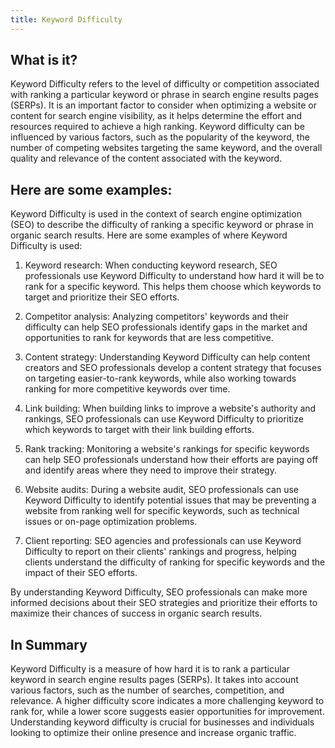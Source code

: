 ```yaml
---
title: Keyword Difficulty
---
```




## What is it?

Keyword Difficulty refers to the level of difficulty or competition associated with ranking a particular keyword or phrase in search engine results pages (SERPs). It is an important factor to consider when optimizing a website or content for search engine visibility, as it helps determine the effort and resources required to achieve a high ranking. Keyword difficulty can be influenced by various factors, such as the popularity of the keyword, the number of competing websites targeting the same keyword, and the overall quality and relevance of the content associated with the keyword.

## Here are some examples:

Keyword Difficulty is used in the context of search engine optimization (SEO) to describe the difficulty of ranking a specific keyword or phrase in organic search results. Here are some examples of where Keyword Difficulty is used:

1. Keyword research: When conducting keyword research, SEO professionals use Keyword Difficulty to understand how hard it will be to rank for a specific keyword. This helps them choose which keywords to target and prioritize their SEO efforts.

2. Competitor analysis: Analyzing competitors' keywords and their difficulty can help SEO professionals identify gaps in the market and opportunities to rank for keywords that are less competitive.

3. Content strategy: Understanding Keyword Difficulty can help content creators and SEO professionals develop a content strategy that focuses on targeting easier-to-rank keywords, while also working towards ranking for more competitive keywords over time.

4. Link building: When building links to improve a website's authority and rankings, SEO professionals can use Keyword Difficulty to prioritize which keywords to target with their link building efforts.

5. Rank tracking: Monitoring a website's rankings for specific keywords can help SEO professionals understand how their efforts are paying off and identify areas where they need to improve their strategy.

6. Website audits: During a website audit, SEO professionals can use Keyword Difficulty to identify potential issues that may be preventing a website from ranking well for specific keywords, such as technical issues or on-page optimization problems.

7. Client reporting: SEO agencies and professionals can use Keyword Difficulty to report on their clients' rankings and progress, helping clients understand the difficulty of ranking for specific keywords and the impact of their SEO efforts.

By understanding Keyword Difficulty, SEO professionals can make more informed decisions about their SEO strategies and prioritize their efforts to maximize their chances of success in organic search results.

## In Summary

Keyword Difficulty is a measure of how hard it is to rank a particular keyword in search engine results pages (SERPs). It takes into account various factors, such as the number of searches, competition, and relevance. A higher difficulty score indicates a more challenging keyword to rank for, while a lower score suggests easier opportunities for improvement. Understanding keyword difficulty is crucial for businesses and individuals looking to optimize their online presence and increase organic traffic.